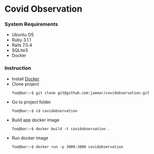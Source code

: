 # Covid Observation

### System Requirements
- Ubuntu OS
- Ruby 3.1.1
- Rails 7.0.4
- SQLite3
- Docker

### Instruction
- Install [Docker](https://www.docker.com/)
- Clone project
    ```console
    foo@bar:~$ git clone git@github.com:jaemar/covidobservation.git 
    ```
- Go to project folder
    ```console
    foo@bar:~$ cd covidobservation
    ```
- Build app docker image
    ```console
    foo@bar:~$ docker build -t covidobservation .
    ```
- Run docker image
    ```console
    foo@bar:~$ docker run -p 3000:3000 covidobservation
    ```
